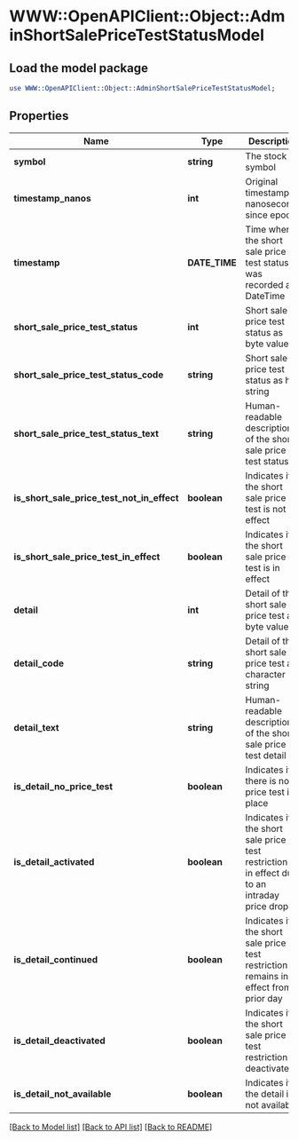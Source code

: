 # WWW::OpenAPIClient::Object::AdminShortSalePriceTestStatusModel

## Load the model package
```perl
use WWW::OpenAPIClient::Object::AdminShortSalePriceTestStatusModel;
```

## Properties
Name | Type | Description | Notes
------------ | ------------- | ------------- | -------------
**symbol** | **string** | The stock symbol | [optional] 
**timestamp_nanos** | **int** | Original timestamp in nanoseconds since epoch | [optional] 
**timestamp** | **DATE_TIME** | Time when the short sale price test status was recorded as DateTime | [optional] 
**short_sale_price_test_status** | **int** | Short sale price test status as byte value | [optional] 
**short_sale_price_test_status_code** | **string** | Short sale price test status as hex string | [optional] 
**short_sale_price_test_status_text** | **string** | Human-readable description of the short sale price test status | [optional] 
**is_short_sale_price_test_not_in_effect** | **boolean** | Indicates if the short sale price test is not in effect | [optional] 
**is_short_sale_price_test_in_effect** | **boolean** | Indicates if the short sale price test is in effect | [optional] 
**detail** | **int** | Detail of the short sale price test as byte value | [optional] 
**detail_code** | **string** | Detail of the short sale price test as character string | [optional] 
**detail_text** | **string** | Human-readable description of the short sale price test detail | [optional] 
**is_detail_no_price_test** | **boolean** | Indicates if there is no price test in place | [optional] 
**is_detail_activated** | **boolean** | Indicates if the short sale price test restriction is in effect due to an intraday price drop | [optional] 
**is_detail_continued** | **boolean** | Indicates if the short sale price test restriction remains in effect from prior day | [optional] 
**is_detail_deactivated** | **boolean** | Indicates if the short sale price test restriction is deactivated | [optional] 
**is_detail_not_available** | **boolean** | Indicates if the detail is not available | [optional] 

[[Back to Model list]](../README.md#documentation-for-models) [[Back to API list]](../README.md#documentation-for-api-endpoints) [[Back to README]](../README.md)



